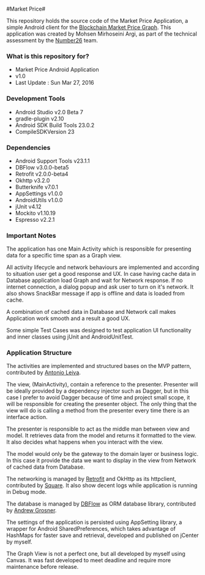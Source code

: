 #Market Price#

This repository holds the source code of the Market Price Application, a simple Android client for the [Blockchain Market Price Graph](https://blockchain.info/charts/market-price).
This application was created by Mohsen Mirhoseini Argi, as part of the technical assessment by the [Number26](http://number26.de) team.

### What is this repository for? ###

* Market Price Android Application
* v1.0
* Last Update : Sun Mar 27, 2016

### Development Tools ###

* Android Studio v2.0 Beta 7
* gradle-plugin v2.10
* Android SDK Build Tools 23.0.2
* CompileSDKVersion 23

### Dependencies ###
* Android Support Tools v23.1.1
* DBFlow v3.0.0-beta5
* Retrofit v2.0.0-beta4
* Okhttp v3.2.0
* Butterknife v7.0.1
* AppSettings v1.0.0
* AndroidUtils v1.0.0
* jUnit v4.12
* Mockito v1.10.19
* Espresso v2.2.1

### Important Notes ###

The application has one Main Activity which is responsible for presenting data for a specific time span as a Graph view.

All activity lifecycle and network behaviours are implemented and according to situation user get a good response and UX. In case having cache data in Database application load Graph and wait for Network response. If no internet connection, a dialog popup and ask user to turn on it's network. It also shows SnackBar message if app is offline and data is loaded from cache.

A combination of cached data in Database and Network call makes Application work smooth and a result a good UX.

Some simple Test Cases was designed to test application UI functionality and inner classes using jUnit and AndroidUnitTest.

### Application Structure ###
The activities are implemented and structured bases on the MVP pattern, contributed by [Antonio Leiva](http://antonioleiva.com/mvp-android/).

The view, (MainActivity), contain a reference to the presenter. Presenter will be ideally provided by a dependency injector such as Dagger, but in this case I prefer to avoid Dagger because of time and project small scope, it will be responsible for creating the presenter object. The only thing that the view will do is calling a method from the presenter every time there is an interface action.

The presenter is responsible to act as the middle man between view and model. It retrieves data from the model and returns it formatted to the view. It also decides what happens when you interact with the view.

The model would only be the gateway to the domain layer or business logic. In this case it provide the data we want to display in the view from Network of cached data from Database.

The networking is managed by [Retrofit](http://square.github.io/retrofit/) and OkHttp as its httpclient, contributed by [Square](http://square.github.io). It also show decent logs while application is running in Debug mode.

The database is managed by [DBFlow](https://github.com/Raizlabs/DBFlow) as ORM database library, contributed by [Andrew Grosner](https://github.com/agrosner).

The settings of the application is persisted using AppSetting library, a wrapper for Android SharedPreferences, which takes advantage of HashMaps for faster save and retrieval, developed and published on jCenter by myself.

The Graph View is not a perfect one, but all developed by myself using Canvas. It was fast developed to meet deadline and require more maintenance before release.